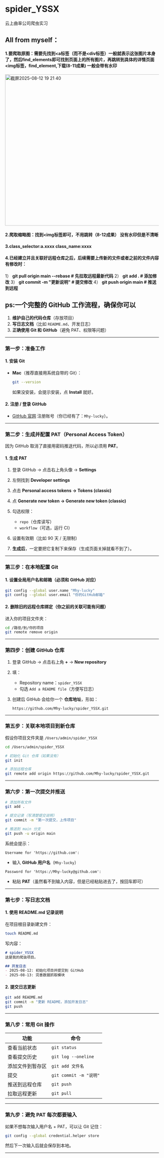 # spider_YSSX
云上曲率公司爬虫实习
## All from myself：
#### 1.要爬取原图：需要先找到<a标签（而不是<div标签）一般就表示这张图片本身了，然后find_elements即可找到页面上的所有图片，再跳转到具体的详情页面<img标签，find_element,下载(8-11成果) 一般会带有水印
<img width="1194" height="495" alt="截屏2025-08-12 19 21 40" src="https://github.com/user-attachments/assets/a5ad4c38-8743-4d45-a19e-3bb393195168" />

#### 2.爬取缩略图：找到<img标签即可，不用跳转（8-12成果） 没有水印但是不清晰

#### 3.class_selector:a.xxxx class_name:xxxx

#### 4.已经建立并且关联好远程仓库之后，后续需要上传新的文件或者之前的文件内容有修改时：
1） **git pull origin main --rebase   # 先拉取远程最新代码**
2） **git add .                       # 添加修改**
3） **git commit -m "更新说明"         # 提交修改**
4） **git push origin main            # 推送到远程**






## ps:一个完整的 GitHub 工作流程，确保你可以

1. **维护自己的代码仓库**（存放项目）
2. **写日志文档**（比如 `README.md`、开发日志）
3. **正确使用 Git 和 GitHub**（避免 PAT、权限等问题）


---

### **第一步：准备工作**

#### 1. 安装 Git

* **Mac**（推荐直接用系统自带的 Git）：

  ```bash
  git --version
  ```

  如果没安装，会提示安装，点 **Install** 就好。

#### 2. 注册 / 登录 GitHub

* [GitHub 官网](https://github.com) 注册账号（你已经有了：`Mhy-lucky`）。

---

### **第二步：生成并配置 PAT（Personal Access Token）**

因为 GitHub 取消了直接用密码推送代码，所以必须用 **PAT**。

#### 1. 生成 PAT

1. 登录 GitHub → 点击右上角头像 → **Settings**
2. 左侧找到 **Developer settings**
3. 点击 **Personal access tokens → Tokens (classic)**
4. 点 **Generate new token → Generate new token (classic)**
5. 勾选权限：

   * `repo`（仓库读写）
   * `workflow`（可选，运行 CI）
6. 设置有效期（比如 90 天 / 无限制）
7. **生成后**，一定要把它复制下来保存（生成页面关掉就看不到了）。

---

### **第三步：在本地配置 Git**

#### 1. 设置全局用户名和邮箱（必须和 GitHub 对应）

```bash
git config --global user.name "Mhy-lucky"
git config --global user.email "你的GitHub邮箱"
```

#### 2. 删除旧的远程仓库绑定（你之前的关联可能有问题）

进入你的项目文件夹：

```bash
cd /路径/到/你的项目
git remote remove origin
```

---

### **第四步：创建 GitHub 仓库**

1. 登录 GitHub → 点击右上角 **+** → **New repository**
2. 填：

   * Repository name：`spider_YSSX`
   * 勾选 `Add a README file`（方便写日志）
3. 创建后 GitHub 会给你一个 **仓库地址**，形如：

   ```
   https://github.com/Mhy-lucky/spider_YSSX.git
   ```

---

### **第五步：关联本地项目到新仓库**

假设你项目文件夹是 `/Users/admin/spider_YSSX`

```bash
cd /Users/admin/spider_YSSX

# 初始化 Git 仓库（如果没有）
git init

# 添加远程仓库
git remote add origin https://github.com/Mhy-lucky/spider_YSSX.git
```

---

### **第六步：第一次提交并推送**

```bash
# 添加所有文件
git add .

# 提交记录（写清楚提交说明）
git commit -m "第一次提交，上传项目"

# 推送到 main 分支
git push -u origin main
```

系统会提示：

```
Username for 'https://github.com':
```

* 输入 **GitHub 用户名**（`Mhy-lucky`）

```
Password for 'https://Mhy-lucky@github.com':
```

* 粘贴 **PAT**（虽然看不到输入内容，但是已经粘贴进去了，按回车即可）

---

### **第七步：写日志文档**

#### 1. 使用 README.md 记录说明

在项目根目录新建文件：

```bash
touch README.md
```

写内容：

```markdown
# spider_YSSX
这是我的爬虫项目。

## 开发日志
- 2025-08-12: 初始化项目并提交到 GitHub
- 2025-08-13: 完善数据抓取模块
```

#### 2. 提交日志更新

```bash
git add README.md
git commit -m "更新 README，添加开发日志"
git push
```

---

### **第八步：常用 Git 操作**

| 功能       | 命令                   |
| -------- | -------------------- |
| 查看当前状态   | `git status`         |
| 查看提交历史   | `git log --oneline`  |
| 添加文件到暂存区 | `git add 文件名`        |
| 提交       | `git commit -m "说明"` |
| 推送到远程仓库  | `git push`           |
| 拉取远程更新   | `git pull`           |

---

### **第九步：避免 PAT 每次都要输入**

如果不想每次输入用户名 + PAT，可以让 Git 记住：

```bash
git config --global credential.helper store
```

然后下一次输入后就会保存到本地。

---


